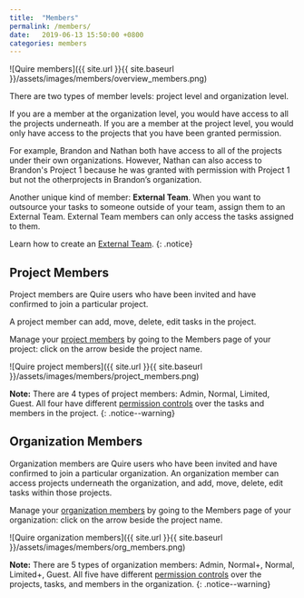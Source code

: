 ```yaml
---
title:  "Members"
permalink: /members/
date:   2019-06-13 15:50:00 +0800
categories: members
---
```

![Quire members]({{ site.url }}{{ site.baseurl }}/assets/images/members/overview_members.png)



There are two types of member levels: project level and organization level. 

If you are a member at the organization level, you would have access to all the projects underneath.
If you are a member at the project level, you would only have access to the projects that you have been granted permission. 

For example, Brandon and Nathan both have access to all of the projects under their own organizations.
However, Nathan can also access to Brandon's Project 1 because he was granted with permission with Project 1 but not the otherprojects in Brandon’s organization.

Another unique kind of member: **External Team**. When you want to outsource your tasks to someone outside of your team, assign them to an External Team. External Team members can only access the tasks assigned to them. 


Learn how to create an [External Team](/guide/external-team/). 
{: .notice}



## Project Members
Project members are Quire users who have been invited and have confirmed to join a particular project.

A project member can add, move, delete, edit tasks in the project. 

Manage your [project members](/guide/add-project-members/) by going to the Members page of your project: click on the arrow beside the project name.  



![Quire project members]({{ site.url }}{{ site.baseurl }}/assets/images/members/project_members.png)



**Note:** There are 4 types of project members: Admin, Normal, Limited, Guest. All four have different [permission controls](/guide/project-permission/) over the tasks and members in the project. 
{: .notice--warning}



## Organization Members
Organization members are Quire users who have been invited and have confirmed to join a particular organization.
An organization member can access projects underneath the organization, and add, move, delete, edit tasks within those projects. 

Manage your [organization members](/guide/organization-members/) by going to the Members page of your organization: click on the arrow beside the project name. 


![Quire organization members]({{ site.url }}{{ site.baseurl }}/assets/images/members/org_members.png)



**Note:** There are 5 types of organization members: Admin, Normal+, Normal, Limited+, Guest. 
All five have different [permission controls](/guide/organization-permission/) over the projects, tasks, and members in the organization.
{: .notice--warning}

